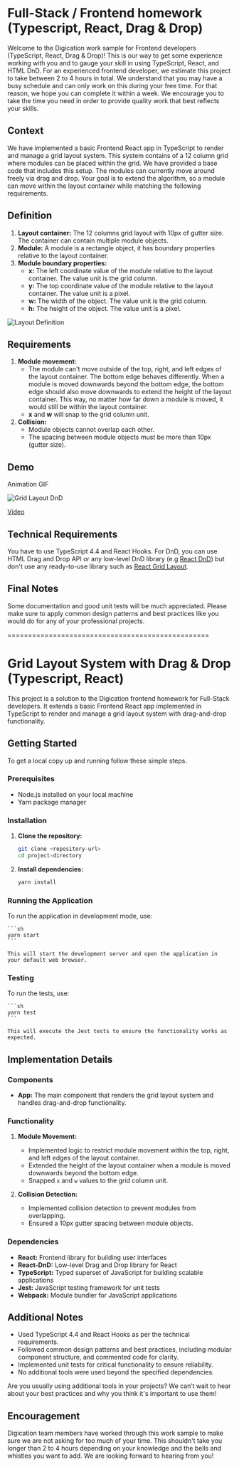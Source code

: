 # Full-Stack / Frontend homework (Typescript, React, Drag & Drop)
Welcome to the Digication work sample for Frontend developers (TypeScript, React, Drag & Drop)! This is our way to get some experience working with you and to gauge your skill in using TypeScript, React, and HTML DnD. For an experienced frontend developer, we estimate this project to take between 2 to 4 hours in total. We understand that you may have a busy schedule and can only work on this during your free time. For that reason, we hope you can complete it within a week. We encourage you to take the time you need in order to provide quality work that best reflects your skills.

## Context
We have implemented a basic Frontend React app in TypeScript to render and manage a grid layout system. This system contains of a 12 column grid where modules can be placed within the grid. We have provided a base code that includes this setup. The modules can currently move around freely via drag and drop. Your goal is to extend the algorithm, so a module can move within the layout container while matching the following requirements.

## Definition
1. **Layout container:** The 12 columns grid layout with 10px of gutter size. The container can contain multiple module objects.
2. **Module:** A module is a rectangle object, it has boundary properties relative to the layout container.
3. **Module boundary properties:**
    - **x:** The left coordinate value of the module relative to the layout container. The value unit is the grid column.
    - **y:** The top coordinate value of the module relative to the layout container. The value unit is a pixel.
    - **w:** The width of the object. The value unit is the grid column.
    - **h:** The height of the object. The value unit is a pixel.

 ![Layout Definition](https://campus.digication.com/srvs/filemanager/campus/4hcVVBD8SvqZDkVXYdGh/original?access_token=eyJhbGciOiJIUzI1NiIsInR5cCI6IkpXVCJ9.eyJjbGllbnQiOiJjYW1wdXMiLCJrZXkiOiI0aGNWVkJEOFN2cVpEa1ZYWWRHaC5wbmciLCJleHAiOjk5OTk5OTk5OTksImlhdCI6MTYzNTcwNDEyNX0.dbaBWQImUw6LSfR-5nKhpxfaKM-44VvYzKtgrSqttVA) 

## Requirements
1. **Module movement:**
    - The module can't move outside of the top, right, and left edges of the layout container. The bottom edge behaves differently. When a module is moved downwards beyond the bottom edge, the bottom edge should also move downwards to extend the height of the layout container. This way, no matter how far down a module is moved, it would still be within the layout container.
    - **x** and **w** will snap to the grid column unit.
2. **Collision:**
    - Module objects cannot overlap each other.
    - The spacing between module objects must be more than 10px (gutter size).

## Demo
Animation GIF

![Grid Layout DnD](https://campus.digication.com/srvs/filemanager/campus/plEbboizSyTvMBtHHsoD/original?access_token=eyJhbGciOiJIUzI1NiIsInR5cCI6IkpXVCJ9.eyJjbGllbnQiOiJjYW1wdXMiLCJrZXkiOiJwbEViYm9pelN5VHZNQnRISHNvRC5naWYiLCJleHAiOjk5OTk5OTk5OTksImlhdCI6MTYzNTc0OTcxM30.zsWJO_2a922OitP0ltWsdkHTv1qek2WvuBcqSEhIXS0)

[Video](https://vimeo.com/641041193/130e68ae3e)

## Technical Requirements
You have to use TypeScript 4.4 and React Hooks.
For DnD, you can use HTML Drag and Drop API or any low-level DnD library (e.g [React DnD](https://react-dnd.github.io/react-dnd/)) but don't use any ready-to-use library such as [React Grid Layout](https://github.com/react-grid-layout/react-grid-layout).

## Final Notes
Some documentation and good unit tests will be much appreciated. Please make sure to apply common design patterns and best practices like you would do for any of your professional projects.


=================================================

# Grid Layout System with Drag & Drop (Typescript, React)

This project is a solution to the Digication frontend homework for Full-Stack developers. It extends a basic Frontend React app implemented in TypeScript to render and manage a grid layout system with drag-and-drop functionality.

## Getting Started

To get a local copy up and running follow these simple steps.

### Prerequisites

- Node.js installed on your local machine
- Yarn package manager

### Installation

1. **Clone the repository:**

    ```sh
    git clone <repository-url>
    cd project-directory
    ```

2. **Install dependencies:**

    ```sh
    yarn install
    ```

### Running the Application

To run the application in development mode, use:

    ```sh
    yarn start
    ```

    This will start the development server and open the application in your default web browser.

### Testing

To run the tests, use:

    ```sh
    yarn test
    ```

    This will execute the Jest tests to ensure the functionality works as expected.

## Implementation Details

### Components

- **App:** The main component that renders the grid layout system and handles drag-and-drop functionality.

### Functionality

1. **Module Movement:**
   - Implemented logic to restrict module movement within the top, right, and left edges of the layout container.
   - Extended the height of the layout container when a module is moved downwards beyond the bottom edge.
   - Snapped `x` and `w` values to the grid column unit.

2. **Collision Detection:**
   - Implemented collision detection to prevent modules from overlapping.
   - Ensured a 10px gutter spacing between module objects.

### Dependencies

- **React:** Frontend library for building user interfaces
- **React-DnD:** Low-level Drag and Drop library for React
- **TypeScript:** Typed superset of JavaScript for building scalable applications
- **Jest:** JavaScript testing framework for unit tests
- **Webpack:** Module bundler for JavaScript applications

## Additional Notes

- Used TypeScript 4.4 and React Hooks as per the technical requirements.
- Followed common design patterns and best practices, including modular component structure, and commented code for clarity.
- Implemented unit tests for critical functionality to ensure reliability.
- No additional tools were used beyond the specified dependencies.

Are you usually using additional tools in your projects? We can’t wait to hear about your best practices and why you think it's important to use them!

## Encouragement
Digication team members have worked through this work sample to make sure we are not asking for too much of your time. This shouldn't take you longer than 2 to 4 hours depending on your knowledge and the bells and whistles you want to add. We are looking forward to hearing from you!
